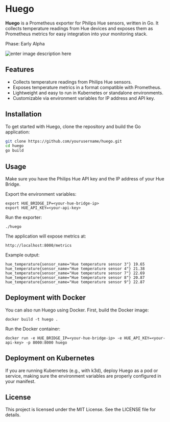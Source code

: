 # Huego

**Huego** is a Prometheus exporter for Philips Hue sensors, written in Go. It collects temperature readings from Hue devices and exposes them as Prometheus metrics for easy integration into your monitoring stack.

Phase: Early Alpha

![enter image description here](https://i.imgur.com/n2EsiFM.png)

## Features

- Collects temperature readings from Philips Hue sensors.
- Exposes temperature metrics in a format compatible with Prometheus.
- Lightweight and easy to run in Kubernetes or standalone environments.
- Customizable via environment variables for IP address and API key.

## Installation

To get started with Huego, clone the repository and build the Go application:

```bash
git clone https://github.com/yourusername/huego.git
cd huego
go build
```

## Usage

Make sure you have the Philips Hue API key and the IP address of your Hue Bridge.

Export the environment variables:
```shell
export HUE_BRIDGE_IP=<your-hue-bridge-ip>
export HUE_API_KEY=<your-api-key>
```

Run the exporter:
```shell
./huego
```

The application will expose metrics at:
```
http://localhost:8000/metrics
```

Example output:
```
hue_temperature{sensor_name="Hue temperature sensor 3"} 19.65
hue_temperature{sensor_name="Hue temperature sensor 4"} 21.38
hue_temperature{sensor_name="Hue temperature sensor 7"} 22.69
hue_temperature{sensor_name="Hue temperature sensor 8"} 20.87
hue_temperature{sensor_name="Hue temperature sensor 9"} 22.87
```
## Deployment with Docker

You can also run Huego using Docker. First, build the Docker image:
```
docker build -t huego .
```

Run the Docker container:
```
docker run -e HUE_BRIDGE_IP=<your-hue-bridge-ip> -e HUE_API_KEY=<your-api-key> -p 8000:8000 huego
```

## Deployment on Kubernetes

If you are running Kubernetes (e.g., with k3d), deploy Huego as a pod or service, making sure the environment variables are properly configured in your manifest.

## License

This project is licensed under the MIT License. See the LICENSE file for details.


